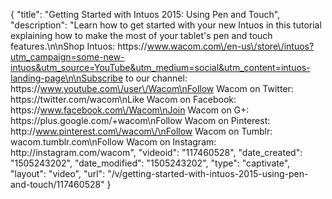 {
    "title": "Getting Started with Intuos 2015: Using Pen and Touch",
    "description": "Learn how to get started with your new Intuos in this tutorial explaining how to make the most of your tablet's pen and touch features.\n\nShop Intuos: https:\/\/www.wacom.com\/en-us\/store\/intuos?utm_campaign=some-new-intuos&utm_source=YouTube&utm_medium=social&utm_content=intuos-landing-page\n\nSubscribe to our channel: https:\/\/www.youtube.com\/user\/Wacom\nFollow Wacom on Twitter: https:\/\/twitter.com\/wacom\nLike Wacom on Facebook: https:\/\/www.facebook.com\/Wacom\nJoin Wacom on G+: https:\/\/plus.google.com\/+wacom\nFollow Wacom on Pinterest: http:\/\/www.pinterest.com\/wacom\/\nFollow Wacom on Tumblr: wacom.tumblr.com\nFollow Wacom on Instagram: http:\/\/instagram.com\/wacom",
    "videoid": "117460528",
    "date_created": "1505243202",
    "date_modified": "1505243202",
    "type": "captivate",
    "layout": "video",
    "url": "\/v\/getting-started-with-intuos-2015-using-pen-and-touch\/117460528"
}